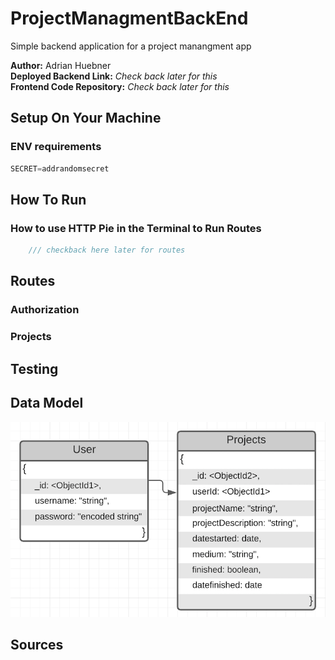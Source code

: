 # ProjectManagmentBackEnd

Simple backend application for a project manangment app  

**Author:** Adrian Huebner  
**Deployed Backend Link:** *Check back later for this*  
**Frontend Code Repository:** *Check back later for this*

## Setup On Your Machine

### ENV requirements

```js
SECRET=addrandomsecret
```

## How To Run

### How to use HTTP Pie in the Terminal to Run Routes

``` js
    /// checkback here later for routes
```

## Routes

### Authorization

### Projects

## Testing

## Data Model

![DataModel](./assets/DataModel.png)

## Sources
